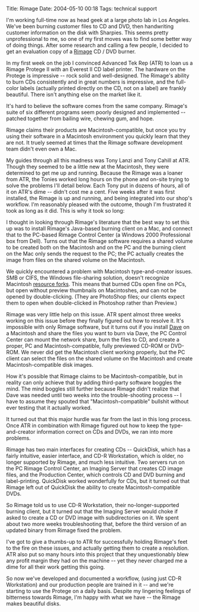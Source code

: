 Title: Rimage
Date: 2004-05-10 00:18
Tags: technical support

I'm working full-time now as head geek at a large photo lab in Los
Angeles. We've been burning customer files to CD and DVD, then
handwriting customer information on the disk with Sharpies. This seems
pretty unprofessional to me, so one of my first moves was to find some
better way of doing things. After some research and calling a few
people, I decided to get an evaluation copy of a
[Rimage](http://www.rimage.com/) CD / DVD burner.

In my first week on the job I convinced Advanced Tek Rep (ATR) to loan
us a Rimage Protege II with an Everest II CD label printer. The hardware
on the Protege is impressive -- rock solid and well-designed. The
Rimage's ability to burn CDs consistently and in great numbers is
impressive, and the full-color labels (actually printed directly on the
CD, not on a label) are frankly beautiful. There isn't anything else on
the market like it.

It's hard to believe the software comes from the same company. Rimage's
suite of six different programs seem poorly designed and implemented --
patched together from bailing wire, chewing gum, and hope.

Rimage claims their products are Macintosh-compatible, but once you try
using their software in a Macintosh environment you quickly learn that
they are not. It truely seemed at times that the Rimage software
development team didn't even own a Mac.

My guides through all this madness was Tony Lanzi and Tony Cahill at
ATR. Though they seemed to be a little new at the Macintosh, they were
determined to get me up and running. Because the Rimage was a loaner
from ATR, the Tonies worked long hours on the phone and on-site trying
to solve the problems I'll detail below. Each Tony put in dozens of
hours, all of it on ATR's dime -- didn't cost me a cent. Five weeks
after it was first installed, the Rimage is up and running, and being
integrated into our shop's workflow. I'm reasonably pleased with the
outcome, though I'm frustrated it took as long as it did. This is why it
took so long:

I thought in looking through Rimage's literature that the best way to
set this up was to install Rimage's Java-based burning client on a Mac,
and connect that to the PC-based Rimage Control Center (a Windows 2000
Professional box from Dell). Turns out that the Rimage software requires
a shared volume to be created both on the Macintosh and on the PC and
the burning client on the Mac only sends the request to the PC; the PC
actually creates the image from files on the shared volume on the
Macintosh.

We quickly encountered a problem with Macintosh type-and-creator issues.
SMB or CIFS, the Windows file-sharing solution, doesn't recognize
Macintosh [resource forks](http://www.macdisk.com/macforken.php3). This
means that burned CDs open fine on PCs, but open without preview
thumbnails on Macintoshes, and can not be opened by double-clicking.
(They are PhotoShop files; our clients expect them to open when
double-clicked in Photoshop rather than Preview.)

Rimage was very little help on this issue. ATR spent almost three weeks
working on this issue before they finally figured out how to resolve it.
It's impossible with only Rimage software, but it turns out if you
install [Dave](http://www.thursby.com/products/dave.html) on a Macintosh
and share the files you want to burn via Dave, the PC Control Center can
mount the network share, burn the files to CD, and create a proper, PC
and Macintosh-compatible, fully previewed CD-ROM or DVD-ROM. We never
did get the Macintosh client working properly, but the PC client can
select the files on the shared volume on the Macintosh and create
Macintosh-compatible disk images.

How it's possible that Rimage claims to be Macintosh-compatible, but in
reality can only achieve that by adding third-party software boggles the
mind. The mind boggles still further because Rimage didn't realize that
Dave was needed until two weeks into the trouble-shooting process -- I
have to assume they spouted that "Macintosh-compatible" bullshit without
ever testing that it actually worked.

It turned out that this major hurdle was far from the last in this long
process. Once ATR in combination with Rimage figured out how to keep the
type-and-creator information correct on CDs and DVDs, we ran into more
problems.

Rimage has two main interfaces for creating CDs -- QuickDisk, which has
a fairly intuitive, easier interface, and CD-R Workstation, which is
older, no longer supported by Rimage, and much less intuitive. Two
servers run on the PC Rimage Control Center, an Imaging Server that
creates CD image files, and the Production Center, which controls CD and
DVD burning and label-printing. QuickDisk worked wonderfully for CDs,
but it turned out that Rimage left out of QuickDisk the ability to
create Macintosh-compatible DVDs.

So Rimage told us to use CD-R Workstation, their no-longer-supported
burning client, but it turned out that the Imaging Server would choke if
asked to create a CD or DVD image with subdirectories on it. We spent
about two more weeks troubleshooting that, before the third version of
an updated binary from Rimage fixed the problem.

I've got to give a thumbs-up to ATR for successfully holding Rimage's
feet to the fire on these issues, and actually getting them to create a
resolution. ATR also put so many hours into this project that they
unquestionably blew any profit margin they had on the machine -- yet
they never charged me a dime for all their work getting this going.

So now we've developed and documented a workflow, (using just CD-R
Workstation) and our production people are trained in it -- and we're
starting to use the Protege on a daily basis. Despite my lingering
feelings of bitterness towards Rimage, I'm happy with what we have --
the Rimage makes beautiful disks.

